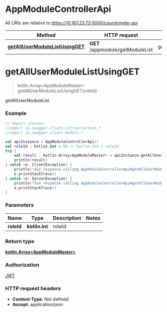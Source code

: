 # AppModuleControllerApi

All URIs are relative to *https://10.167.23.72:5000/couriermate-api*

Method | HTTP request | Description
------------- | ------------- | -------------
[**getAllUserModuleListUsingGET**](AppModuleControllerApi.md#getAllUserModuleListUsingGET) | **GET** /appmodule/getModuleList | getAllUserModuleList


<a name="getAllUserModuleListUsingGET"></a>
# **getAllUserModuleListUsingGET**
> kotlin.Array&lt;AppModuleMaster&gt; getAllUserModuleListUsingGET(roleId)

getAllUserModuleList

### Example
```kotlin
// Import classes:
//import io.swagger.client.infrastructure.*
//import io.swagger.client.models.*

val apiInstance = AppModuleControllerApi()
val roleId : kotlin.Int = 56 // kotlin.Int | roleId
try {
    val result : kotlin.Array<AppModuleMaster> = apiInstance.getAllUserModuleListUsingGET(roleId)
    println(result)
} catch (e: ClientException) {
    println("4xx response calling AppModuleControllerApi#getAllUserModuleListUsingGET")
    e.printStackTrace()
} catch (e: ServerException) {
    println("5xx response calling AppModuleControllerApi#getAllUserModuleListUsingGET")
    e.printStackTrace()
}
```

### Parameters

Name | Type | Description  | Notes
------------- | ------------- | ------------- | -------------
 **roleId** | **kotlin.Int**| roleId |

### Return type

[**kotlin.Array&lt;AppModuleMaster&gt;**](AppModuleMaster.md)

### Authorization

[JWT](../README.md#JWT)

### HTTP request headers

 - **Content-Type**: Not defined
 - **Accept**: application/json

